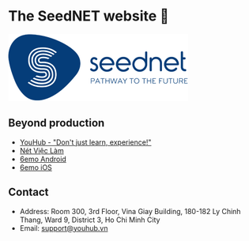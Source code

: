 # The SeedNET website 🏡

![seednet](images/logo_seednet.png)


## Beyond production

* [YouHub - "Don't just learn, experience!"](https://youhub.vn/)
* [Nét Việc Làm](https://netvieclam.vn/)
* [6emo Android](https://play.google.com/store/apps/details?id=seednet.app.emo)
* [6emo iOS](https://itunes.apple.com/us/app/6emo/id1434221885)

## Contact

* Address: Room 300, 3rd Floor, Vina Giay Building, 180-182 Ly Chinh Thang, Ward 9, District 3, Ho Chi Minh City
* Email: support@youhub.vn